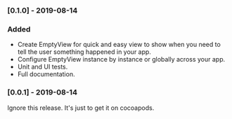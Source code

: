 ### [0.1.0] - 2019-08-14

### Added 
- Create EmptyView for quick and easy view to show when you need to tell the user something happened in your app.
- Configure EmptyView instance by instance or globally across your app.
- Unit and UI tests.
- Full documentation.

### [0.0.1] - 2019-08-14

Ignore this release. It's just to get it on cocoapods. 
